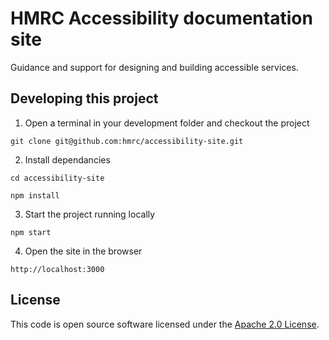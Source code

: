 
# HMRC Accessibility documentation site

Guidance and support for designing and building accessible services.

## Developing this project

1. Open a terminal in your development folder and checkout the project

```
git clone git@github.com:hmrc/accessibility-site.git
```

2. Install dependancies

```
cd accessibility-site

npm install
```

3. Start the project running locally

```
npm start
```

4. Open the site in the browser

```
http://localhost:3000
```

## License

This code is open source software licensed under the [Apache 2.0 License]("http://www.apache.org/licenses/LICENSE-2.0.html").
